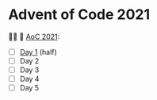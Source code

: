 # Advent of Code 2021

🎄✨ 🎁 [AoC 2021](https://adventofcode.com/2022/):

- [ ] [Day 1](./day1) (half)
- [ ] Day 2
- [ ] Day 3
- [ ] Day 4
- [ ] Day 5